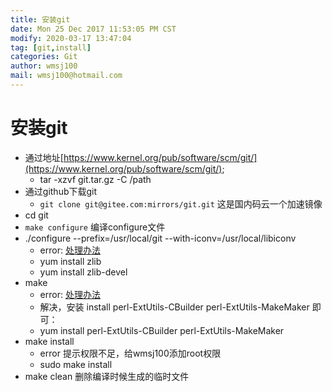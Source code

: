 ```yaml
---
title: 安装git
date: Mon 25 Dec 2017 11:53:05 PM CST
modify: 2020-03-17 13:47:04 
tag: [git,install]
categories: Git
author: wmsj100
mail: wmsj100@hotmail.com
---
```


# 安装git

- 通过地址[https://www.kernel.org/pub/software/scm/git/](https://www.kernel.org/pub/software/scm/git/);
	- tar -xzvf git.tar.gz -C /path
- 通过github下载git
	- `git clone git@gitee.com:mirrors/git.git` 这是国内码云一个加速镜像
- cd git
- `make configure` 编译configure文件
- ./configure --prefix=/usr/local/git --with-iconv=/usr/local/libiconv
	- error: [处理办法](http://blog.csdn.net/konga/article/details/41383543)
	- yum install zlib
	- yum install zlib-devel
- make
	- error: [处理办法](http://blog.csdn.net/w_yunlong/article/details/70047050)
	- 解决，安装 install perl-ExtUtils-CBuilder perl-ExtUtils-MakeMaker 即可：
	- yum install perl-ExtUtils-CBuilder perl-ExtUtils-MakeMaker
- make install 
	- error 提示权限不足，给wmsj100添加root权限
	- sudo make install 
- make clean 删除编译时候生成的临时文件
